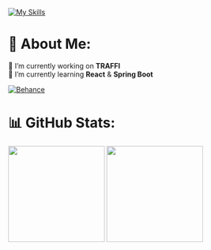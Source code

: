 [![My Skills](https://skillicons.dev/icons?i=cs,c,java,html,css,mysql,react,net,nodejs,npm,git,github,ps,pr,blender,figma&perline=20)](https://www.youtube.com/watch?v=dQw4w9WgXcQ)

<!--[![C#](https://img.shields.io/badge/c%23-%23239120.svg?style=for-the-badge&logo=csharp&logoColor=white)](https://www.youtube.com/watch?v=dQw4w9WgXcQ)
[![Java](https://img.shields.io/badge/java-%23ED8B00.svg?style=for-the-badge&logo=openjdk&logoColor=white)](https://www.youtube.com/watch?v=dQw4w9WgXcQ)
[![C](https://img.shields.io/badge/c-%2300599C.svg?style=for-the-badge&logo=c&logoColor=white)](https://www.youtube.com/watch?v=dQw4w9WgXcQ)
[![HTML5](https://img.shields.io/badge/html5-%23E34F26.svg?style=for-the-badge&logo=html5&logoColor=white)](https://www.youtube.com/watch?v=dQw4w9WgXcQ)
[![CSS3](https://img.shields.io/badge/css3-%231572B6.svg?style=for-the-badge&logo=css3&logoColor=white)](https://www.youtube.com/watch?v=dQw4w9WgXcQ)
[![MySQL](https://img.shields.io/badge/mysql-4479A1.svg?style=for-the-badge&logo=mysql&logoColor=white)](https://www.youtube.com/watch?v=dQw4w9WgXcQ)
[![React](https://img.shields.io/badge/react-%2320232a.svg?style=for-the-badge&logo=react&logoColor=%2361DAFB)](https://www.youtube.com/watch?v=dQw4w9WgXcQ)
[![.Net](https://img.shields.io/badge/.NET-5C2D91?style=for-the-badge&logo=.net&logoColor=white)](https://www.youtube.com/watch?v=dQw4w9WgXcQ)
[![NodeJS](https://img.shields.io/badge/node.js-6DA55F?style=for-the-badge&logo=node.js&logoColor=white)](https://www.youtube.com/watch?v=dQw4w9WgXcQ)
[![NPM](https://img.shields.io/badge/NPM-%23CB3837.svg?style=for-the-badge&logo=npm&logoColor=white)](https://www.youtube.com/watch?v=dQw4w9WgXcQ)
[![Windows Terminal](https://img.shields.io/badge/Windows%20Terminal-%234D4D4D.svg?style=for-the-badge&logo=windows-terminal&logoColor=white)](https://www.youtube.com/watch?v=dQw4w9WgXcQ)
[![Git](https://img.shields.io/badge/git-%23F05033.svg?style=for-the-badge&logo=git&logoColor=white)](https://www.youtube.com/watch?v=dQw4w9WgXcQ)
[![GitHub](https://img.shields.io/badge/github-%23121011.svg?style=for-the-badge&logo=github&logoColor=white)](https://www.youtube.com/watch?v=dQw4w9WgXcQ)
[![Adobe Photoshop](https://img.shields.io/badge/adobe%20photoshop-%2331A8FF.svg?style=for-the-badge&logo=adobe%20photoshop&logoColor=white)](https://www.youtube.com/watch?v=dQw4w9WgXcQ)
[![Adobe Premiere Pro](https://img.shields.io/badge/Adobe%20Premiere%20Pro-9999FF.svg?style=for-the-badge&logo=Adobe%20Premiere%20Pro&logoColor=white)](https://www.youtube.com/watch?v=dQw4w9WgXcQ)
[![Adobe Lightroom](https://img.shields.io/badge/Adobe%20Lightroom-31A8FF.svg?style=for-the-badge&logo=Adobe%20Lightroom&logoColor=white)](https://www.youtube.com/watch?v=dQw4w9WgXcQ)
[![Blender](https://img.shields.io/badge/blender-%23F5792A.svg?style=for-the-badge&logo=blender&logoColor=white)](https://www.youtube.com/watch?v=dQw4w9WgXcQ)
[![Figma](https://img.shields.io/badge/figma-%23F24E1E.svg?style=for-the-badge&logo=figma&logoColor=white)](https://www.youtube.com/watch?v=dQw4w9WgXcQ)-->

# 💫 About Me:
🔭 I’m currently working on **TRAFFI**<br>🌱 I’m currently learning **React** & **Spring Boot**<br>

[![Behance](https://img.shields.io/badge/Behance-1769ff?logo=behance&logoColor=white)](https://www.behance.net/shalev3)


# 📊 GitHub Stats:
<a href="https://www.youtube.com/watch?v=dQw4w9WgXcQ"><img src="https://github-readme-stats.vercel.app/api?username=Shalev-Aviv&theme=blue_navy&hide_border=false&include_all_commits=false&count_private=false" height="195"></a>
<a href="https://www.youtube.com/watch?v=dQw4w9WgXcQ"><img src="https://github-readme-stats.vercel.app/api/top-langs/?username=Shalev-Aviv&theme=blue_navy&hide_border=false&include_all_commits=false&count_private=false&layout=compact" height="195"></a>

<!-- Used these sites & repos to decorate the README -->
<!-- https://gprm.itsvg.in -->
<!-- https://github.com/tandpfun/skill-icons?tab=readme-ov-file#icons-list -->
